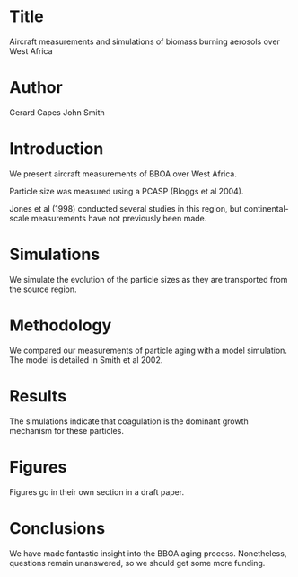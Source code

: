# Title
Aircraft measurements and simulations of biomass burning aerosols over West Africa

# Author
Gerard Capes
John Smith

# Introduction
We present aircraft measurements of BBOA over West Africa.

Particle size was measured using a PCASP (Bloggs et al 2004).

Jones et al (1998) conducted several studies in this region,
but continental-scale measurements have not previously been made.

# Simulations
We simulate the evolution of the particle sizes as they are
transported from the source region.

# Methodology
We compared our measurements of particle aging with a model simulation.
The model is detailed in Smith et al 2002.

# Results
The simulations indicate that coagulation is the dominant growth
mechanism for these particles.

# Figures
Figures go in their own section in a draft paper.

# Conclusions
We have made fantastic insight into the BBOA aging process.
Nonetheless, questions remain unanswered, so we should get
some more funding.
